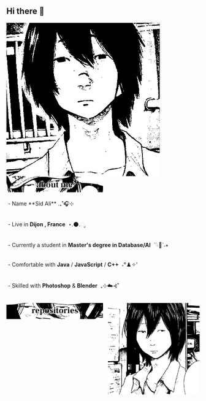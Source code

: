 ## Hi there 👋
<!-- ![Presentation](./Img/presentationGH.gif) -->
<img src="./Img/sekigit1.jpg" align="left" >

<img src="Img/aboutme.jpg" width="50%" >



<br/>
<br/>
&nbsp;- Name **Sid Ali**  .₊˚🎧⊹
<br/>
<br/>

&nbsp;- Live in **Dijon , France** &nbsp;⋆.🌑.ೃ
<br/>
<br/>

&nbsp;- Currently a student in **Master's degree in Database/AI** &nbsp;ˋ𓆩🔘ˊ˗⭒
<br/>
<br/>

&nbsp;- Comfortable with **Java** / **JavaScript** / **C++** &nbsp;˖°♟️✧'
<br/>
<br/>

&nbsp;- Skilled with **Photoshop** & **Blender**  &nbsp;₊⊹݁☁️⊰˚
<br/>
<br/>

<img src="./Img/sekigit2.jpg" align="right" width="47.5%">
<img src="./Img/sekirepo.jpg" width="50%" >
<!--
<img src="./Img/sekigit3.jpg" width="50%">
<img src="./Img/sekigit4.jpg" width="50%" height="50%">

**0x5id/0x5id** is a ✨ _special_ ✨ repository because its `README.md` (this file) appears on your GitHub profile.

Here are some ideas to get you started:

- 🔭 I’m currently working on ...
- 🌱 I’m currently learning ...
- 👯 I’m looking to collaborate on ...
- 🤔 I’m looking for help with ...
- 💬 Ask me about ...
- 📫 How to reach me: ...
- 😄 Pronouns: ...
- ⚡ Fun fact: ...
-->
